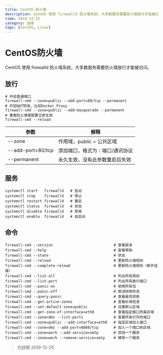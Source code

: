 ```yaml
---
title: CentOS 防火墙
description: CentOS 使用 firewalld 防火墙系统，大多数服务需要防火墙放行才能被访问。
time: 2019-12-25
category: 运维
tags: [CentOS, Linux]
---
```


# CentOS防火墙

CentOS 使用 firewalld 防火墙系统，大多数服务需要防火墙放行才能被访问。

## 放行

```shell
# 开启普通端口
firewall-cmd --zone=public --add-port=80/tcp --permanent
# 开启NAT转发，比如Docker Proxy
firewall-cmd --zone=public --add-masquerade --permanent
# 重载防火墙使配置立即生效
firewall-cmd --reload
```

|       参数        |              解释               |
| ----------------- | ------------------------------- |
| --zone            | 作用域，public = 公共区域       |
| --add-port=80/tcp | 添加端口，格式为：端口/通讯协议 |
| --permanent       | 永久生效，没有此参数重启后失效  |

## 服务

```shell
systemctl start   firewalld   # 启动
systemctl stop    firewalld   # 停止
systemctl restart firewalld   # 重启
systemctl status  firewalld   # 状态
systemctl disable firewalld   # 禁用
systemctl enable  firewalld   # 自启动
```

## 命令

```shell
firewall-cmd --version                            # 查看版本
firewall-cmd --help                               # 查看帮助
firewall-cmd --state                              # 状态
firewall-cmd --reload                             # 更新防火墙规则
firewall-cmd --complete-reload                    # 更新防火墙规则（断开连接）
firewall-cmd --list-all                           # 列出所有规则
firewall-cmd --list-port                          # 列出所有放行端口
firewall-cmd --panic-on                           # 拒绝所有包
firewall-cmd --panic-off                          # 取消拒绝状态
firewall-cmd --query-panic                        # 查看是否拒绝
firewall-cmd --get-active-zones                   # 查看区域信息
firewall-cmd --set-default-zone=public            # 设置默认区域
firewall-cmd --get-zone-of-interface=eth0         # 查看指定接口所属区域
firewall-cmd --zone=dmz --list-ports              # 查看所有打开的端口
firewall-cmd --zone=public --add-interface=eth0   # 指定区域加入接口
firewall-cmd --zone=dmz --add-port=8080/tcp       # 加入一个端口到区域
firewall-cmd --zone=work --add-service=smtp       # 添加一个服务
firewall-cmd --zone=work --remove-service=smtp    # 移除一个服务
```

> 方跃明
> 2019-12-25
